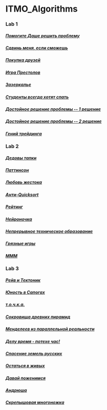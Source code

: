# ITMO_Algorithms
### Lab 1 
##### [Помогите Даше решить проблему](https://github.com/ArtemPustunniy/ITMO_Algorithms/blob/main/lab%20%E2%84%961/1.c)
##### [Сдвинь меня, если сможешь](https://github.com/ArtemPustunniy/ITMO_Algorithms/blob/main/lab%20%E2%84%961/2.c)
##### [Покупка друзей](https://github.com/ArtemPustunniy/ITMO_Algorithms/blob/main/lab%20%E2%84%961/3.c)
##### [Игра Престолов](https://github.com/ArtemPustunniy/ITMO_Algorithms/blob/main/lab%20%E2%84%961/4.c)
##### [Зазеркалье](https://github.com/ArtemPustunniy/ITMO_Algorithms/blob/main/lab%20%E2%84%961/5.c)
##### [Студенты всегда хотят спать](https://github.com/ArtemPustunniy/ITMO_Algorithms/blob/main/lab%20%E2%84%961/6.c)
##### [Достойное решение проблемы -- 1 решение](https://github.com/ArtemPustunniy/ITMO_Algorithms/blob/main/lab%20%E2%84%961/8_1.c)
##### [Достойное решение проблемы -- 2 решение](https://github.com/ArtemPustunniy/ITMO_Algorithms/blob/main/lab%20%E2%84%961/8_2.c)
##### [Гений трейдинга](https://github.com/ArtemPustunniy/ITMO_Algorithms/blob/main/lab%20%E2%84%961/9.c)
### Lab 2 
##### [Дедовы тапки](https://github.com/ArtemPustunniy/ITMO_Algorithms/blob/main/lab%20%E2%84%962/1.c)
##### [Паттинсон](https://github.com/ArtemPustunniy/ITMO_Algorithms/blob/main/lab%20%E2%84%962/2.c)
##### [Любовь жестока](https://github.com/ArtemPustunniy/ITMO_Algorithms/blob/main/lab%20%E2%84%962/3.c)
##### [Анти-Quicksort](https://github.com/ArtemPustunniy/ITMO_Algorithms/blob/main/lab%20%E2%84%962/4.c)
##### [Рейтинг](https://github.com/ArtemPustunniy/ITMO_Algorithms/blob/main/lab%20%E2%84%962/5.c)
##### [Нейроночка](https://github.com/ArtemPustunniy/ITMO_Algorithms/blob/main/lab%20%E2%84%962/6.c)
##### [Непрерывное техническое образование](https://github.com/ArtemPustunniy/ITMO_Algorithms/blob/main/lab%20%E2%84%962/7.c)
##### [Грязные игры](https://github.com/ArtemPustunniy/ITMO_Algorithms/blob/main/lab%20%E2%84%962/8.c)
##### [МММ](https://github.com/ArtemPustunniy/ITMO_Algorithms/blob/main/lab%20%E2%84%962/9.c)
### Lab 3
##### [Рейв и Тектоник](https://github.com/ArtemPustunniy/ITMO_Algorithms/blob/main/lab%20%E2%84%963/1.cpp)
##### [Юность в Сапогах](https://github.com/ArtemPustunniy/ITMO_Algorithms/blob/main/lab%20%E2%84%963/2.cpp)
##### [т.о.ч.к.а.](https://github.com/ArtemPustunniy/ITMO_Algorithms/blob/main/lab%20%E2%84%963/3.cpp)
##### [Сокровища древних пирамид](https://github.com/ArtemPustunniy/ITMO_Algorithms/blob/main/lab%20%E2%84%963/4.cpp)
##### [Менделеев из параллельной реальности](https://github.com/ArtemPustunniy/ITMO_Algorithms/blob/main/lab%20%E2%84%963/5.cpp)
##### [Делу время - потехе час!](https://github.com/ArtemPustunniy/ITMO_Algorithms/blob/main/lab%20%E2%84%963/6.cpp)
##### [Спасение земель русских](https://github.com/ArtemPustunniy/ITMO_Algorithms/blob/main/lab%20%E2%84%963/7.cpp)
##### [Остаться в живых](https://github.com/ArtemPustunniy/ITMO_Algorithms/blob/main/lab%20%E2%84%963/8.cpp)
##### [Давай поженимся](https://github.com/ArtemPustunniy/ITMO_Algorithms/blob/main/lab%20%E2%84%963/9.cpp)
##### [Андрюша](https://github.com/ArtemPustunniy/ITMO_Algorithms/blob/main/lab%20%E2%84%963/10.cpp)
##### [Скрепышовая многоножка](https://github.com/ArtemPustunniy/ITMO_Algorithms/blob/main/lab%20%E2%84%963/11.cpp)

